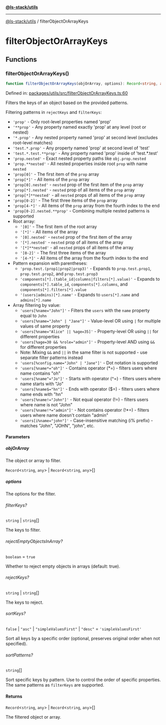 [**@ls-stack/utils**](README.md)

***

[@ls-stack/utils](modules.md) / filterObjectOrArrayKeys

# filterObjectOrArrayKeys

## Functions

### filterObjectOrArrayKeys()

```ts
function filterObjectOrArrayKeys(objOrArray, options): Record<string, any> | Record<string, any>[];
```

Defined in: [packages/utils/src/filterObjectOrArrayKeys.ts:60](https://github.com/lucasols/utils/blob/main/packages/utils/src/filterObjectOrArrayKeys.ts#L60)

Filters the keys of an object based on the provided patterns.

Filtering patterns in `rejectKeys` and `filterKeys`:
- `'prop'` - Only root-level properties named 'prop'
- `'**prop'` - Any property named exactly 'prop' at any level (root or nested)
- `'*.prop'` - Any nested property named 'prop' at second level (excludes root-level matches)
- `'test.*.prop'` - Any property named 'prop' at second level of 'test'
- `'test.*.test.**prop'` - Any property named 'prop' inside of 'test.*.test'
- `'prop.nested'` - Exact nested property paths like `obj.prop.nested`
- `'prop.**nested'` - All nested properties inside root `prop` with name `nested`
- `'prop[0]'` - The first item of the `prop` array
- `'prop[*]'` - All items of the `prop` array
- `'prop[0].nested'` - `nested` prop of the first item of the `prop` array
- `'prop[*].nested'` - `nested` prop of all items of the `prop` array
- `'prop[*]**nested'` - all `nested` props of all items of the `prop` array
- `'prop[0-2]'` - The first three items of the `prop` array
- `'prop[4-*]'` - All items of the `prop` array from the fourth index to the end
- `'prop[0-2].nested.**prop'` - Combining multiple nested patterns is supported
- Root array:
  - `'[0]'` - The first item of the root array
  - `'[*]'` - All items of the array
  - `'[0].nested'` - `nested` prop of the first item of the array
  - `'[*].nested'` - `nested` prop of all items of the array
  - `'[*]**nested'` - all `nested` props of all items of the array
  - `'[0-2]'` - The first three items of the array
  - `'[4-*]'` - All items of the array from the fourth index to the end
- Pattern expansion with parentheses:
  - `'prop.test.(prop1|prop2|prop3)'` - Expands to `prop.test.prop1`, `prop.test.prop2`, and `prop.test.prop3`
  - `'components[*].(table_id|columns|filters[*].value)'` - Expands to `components[*].table_id`, `components[*].columns`, and `components[*].filters[*].value`
  - `'(users|admins)[*].name'` - Expands to `users[*].name` and `admins[*].name`
- Array filtering by value:
  - `'users[%name="John"]'` - Filters the `users` with the `name` property equal to `John`
  - `'users[%name="John" | "Jane"]'` - Value-level OR using `|` for multiple values of same property
  - `'users[%name="Alice" || %age=35]'` - Property-level OR using `||` for different properties
  - `'users[%age=30 && %role="admin"]'` - Property-level AND using `&&` for different properties
  - Note: Mixing `&&` and `||` in the same filter is not supported - use separate filter patterns instead
  - `'users[%config.name="John" | "Jane"]'` - Dot notation is supported
  - `'users[%name*="oh"]'` - Contains operator (*=) - filters users where name contains "oh"
  - `'users[%name^="Jo"]'` - Starts with operator (^=) - filters users where name starts with "Jo"
  - `'users[%name$="hn"]'` - Ends with operator ($=) - filters users where name ends with "hn"
  - `'users[%name!="John"]'` - Not equal operator (!=) - filters users where name is not "John"
  - `'users[%name!*="admin"]'` - Not contains operator (!*=) - filters users where name doesn't contain "admin"
  - `'users[i%name="john"]'` - Case-insensitive matching (i% prefix) - matches "John", "JOHN", "john", etc.

#### Parameters

##### objOrArray

The object or array to filter.

`Record`\<`string`, `any`\> | `Record`\<`string`, `any`\>[]

##### options

The options for the filter.

###### filterKeys?

`string` \| `string`[]

The keys to filter.

###### rejectEmptyObjectsInArray?

`boolean` = `true`

Whether to reject empty objects in arrays (default: true).

###### rejectKeys?

`string` \| `string`[]

The keys to reject.

###### sortKeys?

`false` \| `"asc"` \| `"simpleValuesFirst"` \| `"desc"` = `'simpleValuesFirst'`

Sort all keys by a specific order (optional, preserves original order when not specified).

###### sortPatterns?

`string`[]

Sort specific keys by pattern. Use to control the order of specific properties. The same patterns as `filterKeys` are supported.

#### Returns

`Record`\<`string`, `any`\> \| `Record`\<`string`, `any`\>[]

The filtered object or array.
